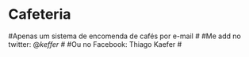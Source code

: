 # Cafeteria #

#Apenas um sistema de encomenda de cafés por e-mail #
#Me add no twitter: @_keffer_ #
#Ou no Facebook: Thiago Kaefer #
